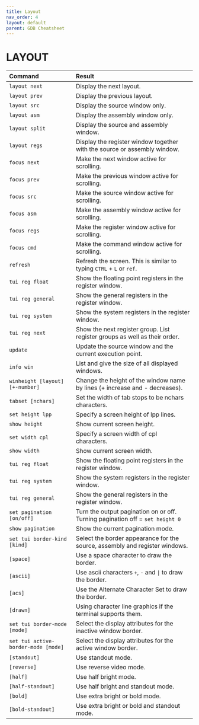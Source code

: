 ```yaml
---
title: Layout
nav_order: 4
layout: default
parent: GDB Cheatsheet
---
```


# **LAYOUT**

| Command                             | Result                                                                        |
| :---------------------------------- | :---------------------------------------------------------------------------- |
| `layout next`                       | Display the next layout.                                                      |
| `layout prev`                       | Display the previous layout.                                                  |
| `layout src`                        | Display the source window only.                                               |
| `layout asm`                        | Display the assembly window only.                                             |
| `layout split`                      | Display the source and assembly window.                                       |
| `layout regs`                       | Display the register window together with the source or assembly window.      |
| `focus next`                        | Make the next window active for scrolling.                                    |
| `focus prev`                        | Make the previous window active for scrolling.                                |
| `focus src`                         | Make the source window active for scrolling.                                  |
| `focus asm`                         | Make the assembly window active for scrolling.                                |
| `focus regs`                        | Make the register window active for scrolling.                                |
| `focus cmd`                         | Make the command window active for scrolling.                                 |
| `refresh`                           | Refresh the screen. This is similar to typing `CTRL` + `L` or `ref`.          |
| `tui reg float`                     | Show the floating point registers in the register window.                     |
| `tui reg general`                   | Show the general registers in the register window.                            |
| `tui reg system`                    | Show the system registers in the register window.                             |
| `tui reg next`                      | Show the next register group. List register groups as well as their order.    |
| `update`                            | Update the source window and the current execution point.                     |
| `info win`                          | List and give the size of all displayed windows.                              |
| `winheight [layout] [+-number]`     | Change the height of the window name by lines (+ increase and - decreases).   |
| `tabset [nchars]`                   | Set the width of tab stops to be nchars characters.                           |
| `set height lpp`                    | Specify a screen height of lpp lines.                                         |
| `show height`                       | Show current screen height.                                                   |
| `set width cpl`                     | Specify a screen width of cpl characters.                                     |
| `show width`                        | Show current screen width.                                                    |
| `tui reg float`                     | Show the floating point registers in the register window.                     |
| `tui reg system`                    | Show the system registers in the register window.                             |
| `tui reg general`                   | Show the general registers in the register window.                            |
| `set pagination [on/off]`           | Turn the output pagination on or off. Turning pagination off = `set height 0` |
| `show pagination`                   | Show the current pagination mode.                                             |
| `set tui border-kind [kind]`        | Select the border appearance for the source, assembly and register windows.   |
| `[space]`                           | Use a space character to draw the border.                                     |
| `[ascii]`                           | Use ascii characters `+`, `-` and `\|` to draw the border.                    |
| `[acs]`                             | Use the Alternate Character Set to draw the border.                           |
| `[drawn]`                           | Using character line graphics if the terminal supports them.                  |
| `set tui border-mode [mode]`        | Select the display attributes for the inactive window border.                 |
| `set tui active-border-mode [mode]` | Select the display attributes for the active window border.                   |
| `[standout]`                        | Use standout mode.                                                            |
| `[reverse]`                         | Use reverse video mode.                                                       |
| `[half]`                            | Use half bright mode.                                                         |
| `[half-standout]`                   | Use half bright and standout mode.                                            |
| `[bold]`                            | Use extra bright or bold mode.                                                |
| `[bold-standout]`                   | Use extra bright or bold and standout mode.                                   |